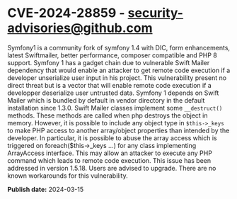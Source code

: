# CVE-2024-28859 - security-advisories@github.com

Symfony1 is a community fork of symfony 1.4 with DIC, form enhancements, latest Swiftmailer, better performance, composer compatible and PHP 8 support. Symfony 1 has a gadget chain due to vulnerable Swift Mailer dependency that would enable an attacker to get remote code execution if a developer unserialize user input in his project. This vulnerability present no direct threat but is a vector that will enable remote code execution if a developper deserialize user untrusted data. Symfony 1 depends on Swift Mailer which is bundled by default in vendor directory in the default installation since 1.3.0. Swift Mailer classes implement some `__destruct()` methods. These methods are called when php destroys the object in memory. However, it is possible to include any object type in `$this->_keys` to make PHP access to another array/object properties than intended by the developer. In particular, it is possible to abuse the array access which is triggered on foreach($this->_keys ...) for any class implementing ArrayAccess interface. This may allow an attacker to execute any PHP command which leads to remote code execution. This issue has been addressed in version 1.5.18. Users are advised to upgrade. There are no known workarounds for this vulnerability.

**Publish date:** 2024-03-15
